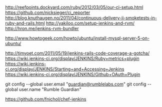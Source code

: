http://reefpoints.dockyard.com/ruby/2012/03/05/our-ci-setup.html
https://github.com/nicksieger/ci_reporter
http://blog.knuthaugen.no/2011/04/continuous-delivery-ii-smoketests-in-ruby-and-rails.html
http://yakiloo.com/setup-jenkins-and-rvm/
http://hron.me/jenkins-rvm-bundler

http://www.howtogeek.com/howto/ubuntu/install-mysql-server-5-on-ubuntu/


http://timvoet.com/2011/05/19/jenkins-rails-code-coverage-a-gotcha/
https://wiki.jenkins-ci.org/display/JENKINS/Ruby+metrics+plugin
https://wiki.jenkins-ci.org/display/JENKINS/Starting+and+Accessing+Jenkins
https://wiki.jenkins-ci.org/display/JENKINS/Github+OAuth+Plugin


git config --global user.email "guardian@rumblelabs.com"
git config --global user.name "Rumble Guardian"


https://github.com/fnichol/chef-jenkins